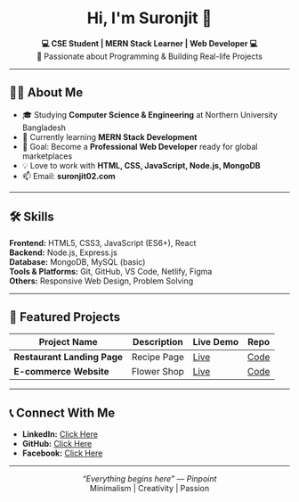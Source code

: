 <!-- Profile Header -->
<h1 align="center">Hi, I'm Suronjit 👋</h1>
<p align="center">
  <b>💻 CSE Student | MERN Stack Learner | Web Developer 💻</b><br>
  🚀 Passionate about Programming & Building Real-life Projects
</p>

---

## 👨‍💻 About Me
- 🎓 Studying **Computer Science & Engineering** at Northern University Bangladesh  
- 🌱 Currently learning **MERN Stack Development**  
- 🎯 Goal: Become a **Professional Web Developer** ready for global marketplaces  
- 💡 Love to work with **HTML, CSS, JavaScript, Node.js, MongoDB**  
- 📫 Email: **suronjit02.com**

---

## 🛠 Skills
**Frontend:** HTML5, CSS3, JavaScript (ES6+), React  
**Backend:** Node.js, Express.js  
**Database:** MongoDB, MySQL (basic)  
**Tools & Platforms:** Git, GitHub, VS Code, Netlify, Figma  
**Others:** Responsive Web Design, Problem Solving

---

## 📂 Featured Projects
| Project Name | Description | Live Demo | Repo |
|--------------|-------------|-----------|------|
| **Restaurant Landing Page** | Recipe Page | [Live](https://inquisitive-chaja-5c6d18.netlify.app/) | [Code](https://github.com/suronjit02/Frontend-Mentor-Project/tree/main/recipe-page-main) |
| **E-commerce Website** | Flower Shop | [Live](https://suronjit02.github.io/Flower-Responsive-Project/) | [Code](https://github.com/suronjit02/Flower-Responsive-Project) |

---

## 📞 Connect With Me
- **LinkedIn:** [Click Here](https://linkedin.com/in/suronjit02)
- **GitHub:** [Click Here](https://github.com/suronjit02)  
- **Facebook:** [Click Here](https://facebook.com/suronjit02)  

---

<p align="center">
  <i>“Everything begins here” — Pinpoint</i>  
  <br>
  Minimalism | Creativity | Passion
</p>
